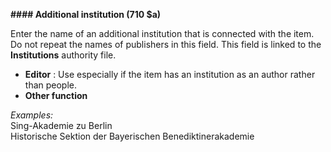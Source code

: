 **#### Additional institution (710 $a)**

Enter the name of an additional institution that is connected with the item. Do not repeat the names of publishers in this field. This field is linked to the **Institutions** authority file.

- **Editor** : Use especially if the item has an institution as an author rather than people.
- **Other function**

_Examples:_  
Sing-Akademie zu Berlin   
Historische Sektion der Bayerischen Benediktinerakademie